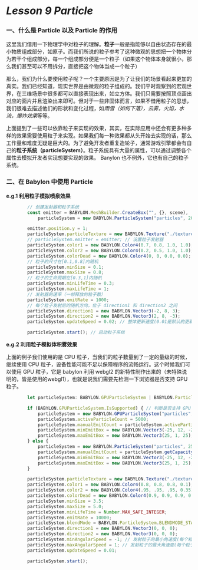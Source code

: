 # *Lesson 9 Particle*

### 一、什么是 Particle 以及 Particle 的作用

这里我们借用一下物理学中对粒子的理解。**粒子**一般是指能够以自由状态存在的最小物质组成部分，如原子。而我们所说的粒子参考了这种微观的思想把一个物体分为若干个组成部分，每一个组成部分便是一个粒子（如果这个物体本身就很小，那么我们甚至可以不用拆分，直接把这个物体当成一个粒子）

那么，我们为什么要使用粒子呢？一个主要原因是为了让我们的场景看起来更加的真实。我们已经知道，现实世界是由微观的粒子组成的。我们平时观察到的宏观世界，在三维场景中很多都可以直接表现出来，如立方体。我们只需要按照顶点画出对应的面片并且渲染出来即可。但对于一些非固体而言，如果不借用粒子的思想，我们很难去描述他们的形状和变化过程，如*雨雪（如何下落），云雾，火焰，水流，爆炸效果*等等。

上面提到了一些可以依靠粒子来实现的效果，其实，在实际应用中还会有更多种多样的效果需要使用粒子来实现。如果我们每一种效果都从头开始去实现的话，那么工作量和难度无疑是巨大的。为了避免开发者重复造轮子，通常游戏引擎都会有自己的**粒子系统（particleSystem）**。粒子系统具有大量的属性，可以通过调整各个属性去模拟开发者实现想要实现的效果。 Banylon 也不例外，它也有自己的粒子系统。

### 二、在 Babylon 中使用 Particle

**e.g.1 利用粒子模拟喷泉效果**

```typescript
        // 创建发射器和粒子系统
		const emitter = BABYLON.MeshBuilder.CreateBox("", {}, scene),
            particleSystem = new BABYLON.ParticleSystem("particles", 2000, scene);

        emitter.position.y = 1;
        particleSystem.particleTexture = new BABYLON.Texture("./textures/flare.png", scene); // 粒子贴图
        // particleSystem.emitter = emitter; // 设置粒子发射器
        particleSystem.color1 = new BABYLON.Color4(0.7, 0.8, 1.0, 1.0);
        particleSystem.color2 = new BABYLON.Color4(0.2, 0.5, 1.0, 1.0);
        particleSystem.colorDead = new BABYLON.Color4(0, 0, 0.0, 0.0); // 粒子在其生命周期结束时的颜色  
        // 粒子的尺寸在[0.1,0.8]内随机
        particleSystem.minSize = 0.1;
        particleSystem.maxSize = 0.8;
        // 粒子的生命周期在[0.3,1]内随机
        particleSystem.minLifeTime = 0.3;
        particleSystem.maxLifeTime = 1;
        // 发射器的速率（一帧释放的粒子数）
        particleSystem.emitRate = 1000;
        // 每个粒子发射后的随机方向，位于 direction1 和 direction2 之间
        particleSystem.direction1 = new BABYLON.Vector3(-2, 8, 3);
        particleSystem.direction2 = new BABYLON.Vector3(2, 8, -3);
        particleSystem.updateSpeed = 0.02; // 整体更新速度(0.01是默认的更新速度。更新越快,动画越快)  

        particleSystem.start(); // 启动粒子系统
```

**e.g.2 利用粒子模拟体积雾效果**

上面的例子我们使用的是 CPU 粒子，当我们的粒子数量到了一定的量级的时候，继续使用 CPU 粒子，设备性能可能不足以保障程序的流畅运行。这个时候我们可以使用 GPU 粒子，它是 babylon 利用 webgl2 的新特性制作出来的（未特殊说明的，皆是使用的webgl1），也就是说我们需要先检测一下浏览器是否支持 GPU 粒子。

```typescript
        let particleSystem: BABYLON.GPUParticleSystem | BABYLON.ParticleSystem; 

        if (BABYLON.GPUParticleSystem.IsSupported) { // 判断是否支持 GPU 粒子
            particleSystem = new BABYLON.GPUParticleSystem("particles", { capacity: 20000 }, scene);
            particleSystem.activeParticleCount = 5000;
            particleSystem.manualEmitCount = particleSystem.activeParticleCount;
            particleSystem.minEmitBox = new BABYLON.Vector3(-25, 12, -25);
            particleSystem.maxEmitBox = new BABYLON.Vector3(25, 1, 25);
        } else {
            particleSystem = new BABYLON.ParticleSystem("particles", 2500, scene);
            particleSystem.manualEmitCount = particleSystem.getCapacity();
            particleSystem.minEmitBox = new BABYLON.Vector3(-25, 12, -25);
            particleSystem.maxEmitBox = new BABYLON.Vector3(25, 1, 25);
        }

        particleSystem.particleTexture = new BABYLON.Texture("./textures/smoke_15.png", scene);
        particleSystem.color1 = new BABYLON.Color4(0.8, 0.8, 0.8, 0.1);
        particleSystem.color2 = new BABYLON.Color4(.95, .95, .95, 0.35);
        particleSystem.colorDead = new BABYLON.Color4(0.9, 0.9, 0.9, 0.1);
        particleSystem.minSize = 3.5;
        particleSystem.maxSize = 5.0;
        particleSystem.minLifeTime = Number.MAX_SAFE_INTEGER;
        particleSystem.emitRate = 10000;
        particleSystem.blendMode = BABYLON.ParticleSystem.BLENDMODE_STANDARD;
        particleSystem.direction1 = new BABYLON.Vector3(0, 0, 0);
        particleSystem.direction2 = new BABYLON.Vector3(0, 0, 0);
        particleSystem.minAngularSpeed = -1; // 发射粒子的最小角速度(每个粒子的z轴旋转)。  
        particleSystem.maxAngularSpeed = 1; // 发射粒子的最大角速度(每个粒子的z轴旋转)。  
        particleSystem.updateSpeed = 0.01;

        particleSystem.start();
```

